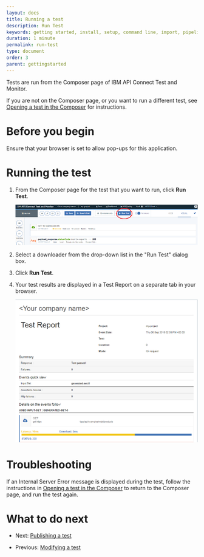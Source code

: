 ```yaml
---
layout: docs
title: Running a test
description: Run Test
keywords: getting started, install, setup, command line, import, pipeline, update, samples, help
duration: 1 minute
permalink: run-test
type: document
order: 3
parent: gettingstarted
---
```


Tests are run from the Composer page of IBM API Connect Test and Monitor.

If you are not on the Composer page, or you want to run a different test, see [Opening a test in the Composer](./open-test-in-composer) for instructions.


# Before you begin

Ensure that your browser is set to allow pop-ups for this application.


# Running the test

1. From the Composer page for the test that you want to run, click **Run Test**.

     ![Image of composer run test button](./images/composer-run-test-button.png)

1. Select a downloader from the drop-down list in the "Run Test" dialog box. 

1. Click **Run Test**.

1. Your test results are displayed in a Test Report on a separate tab in your browser.

     ![Image of test report](./images/test-report.png)

# Troubleshooting

If an Internal Server Error message is displayed during the test, follow the instructions in [Opening a test in the Composer](./open-test-in-composer) to return to the Composer page, and run the test again.


# What to do next

- Next: [Publishing a test](./publish-test)

- Previous: [Modifying a test](./modify-test)
